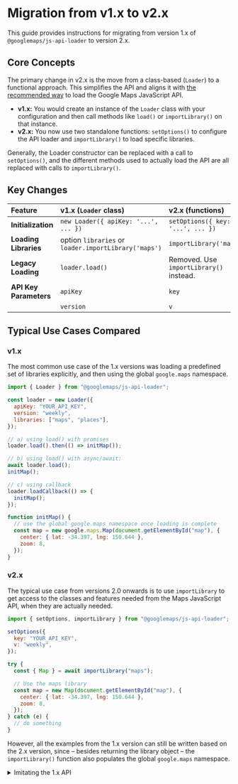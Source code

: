 # Migration from v1.x to v2.x

This guide provides instructions for migrating from version 1.x of
`@googlemaps/js-api-loader` to version 2.x.

## Core Concepts

The primary change in v2.x is the move from a class-based (`Loader`) to a
functional approach. This simplifies the API and aligns it with
[the recommended way](https://developers.google.com/maps/documentation/javascript/load-maps-js-api)
to load the Google Maps JavaScript API.

- **v1.x:** You would create an instance of the `Loader` class with your
  configuration and then call methods like `load()` or `importLibrary()` on
  that instance.
- **v2.x:** You now use two standalone functions: `setOptions()` to
  configure the API loader and `importLibrary()` to load specific libraries.

Generally, the Loader constructor can be replaced with a call to `setOptions()`,
and the different methods used to actually load the API are all replaced
with calls to `importLibrary()`.

## Key Changes

| Feature                | v1.x (`Loader` class)                                | v2.x (functions)                        |
| :--------------------- | :--------------------------------------------------- | :-------------------------------------- |
| **Initialization**     | `new Loader({ apiKey: '...', ... })`                 | `setOptions({ key: '...', ... })`       |
| **Loading Libraries**  | option `libraries` or `loader.importLibrary('maps')` | `importLibrary('maps')`                 |
| **Legacy Loading**     | `loader.load()`                                      | Removed. Use `importLibrary()` instead. |
| **API Key Parameters** | `apiKey`                                             | `key`                                   |
|                        | `version`                                            | `v`                                     |

## Typical Use Cases Compared

### v1.x

The most common use case of the 1.x versions was loading a predefined set of
libraries explicitly, and then using the global `google.maps` namespace.

```javascript
import { Loader } from "@googlemaps/js-api-loader";

const loader = new Loader({
  apiKey: "YOUR_API_KEY",
  version: "weekly",
  libraries: ["maps", "places"],
});

// a) using load() with promises
loader.load().then(() => initMap());

// b) using load() with async/await:
await loader.load();
initMap();

// c) using callback
loader.loadCallback(() => {
  initMap();
});

function initMap() {
  // use the global google.maps namespace once loading is complete
  const map = new google.maps.Map(document.getElementById("map"), {
    center: { lat: -34.397, lng: 150.644 },
    zoom: 8,
  });
}
```

### v2.x

The typical use case from versions 2.0 onwards is to use `importLibrary` to get
access to the classes and features needed from the Maps JavaScript API,
when they are actually needed.

```javascript
import { setOptions, importLibrary } from "@googlemaps/js-api-loader";

setOptions({
  key: "YOUR_API_KEY",
  v: "weekly",
});

try {
  const { Map } = await importLibrary("maps");

  // Use the maps library
  const map = new Map(document.getElementById("map"), {
    center: { lat: -34.397, lng: 150.644 },
    zoom: 8,
  });
} catch (e) {
  // do something
}
```

However, all the examples from the 1.x version can still be written based
on the 2.x version, since – besides returning the library object – the
`importLibrary()` function also populates the global `google.maps` namespace.

<details>
<summary>Imitating the 1.x API</summary>

```javascript
import { setOptions, importLibrary } from "@googlemaps/js-api-loader";

setOptions({
  key: "YOUR_API_KEY",
  v: "weekly",

  // Libraries can still be specified in `setOptions`, but this is only
  // preloading them. You still need to call `importLibrary` to fully load
  // them.
  libraries: ["places"],
});

// load all required libraries in parallel
const librariesPromise = Promise.all([
  importLibrary("maps"),
  importLibrary("places"),
]);

// The examples from above, rewritten with v2.0:
//
// a) using promises and c) using callbacks
librariesPromise.then(() => initMap());

// b) using load() with async/await:
await librariesPromise;
initMap();

function initMap() {
  // Use the global google.maps namespace once loading is complete
  const map = new google.maps.Map(document.getElementById("map"), {
    center: { lat: -34.397, lng: 150.644 },
    zoom: 8,
  });
}
```

</details>
